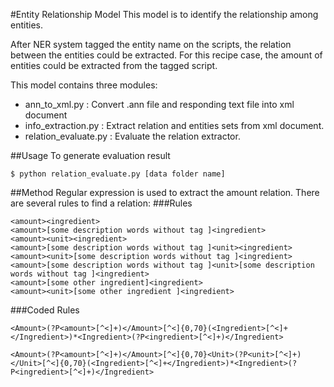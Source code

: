 #Entity Relationship Model 
This model is to identify the relationship among entities. 

After NER system tagged the entity name on the scripts, the relation between the entities could be extracted. For this recipe case, the amount of entities could be extracted from the tagged script.

This model contains three modules:
* ann_to_xml.py : Convert .ann file and responding text file into xml document
* info_extraction.py : Extract relation and entities sets from xml document.
* relation_evaluate.py : Evaluate the relation extractor.

##Usage
To generate evaluation result 
```
$ python relation_evaluate.py [data folder name]
```

##Method
Regular expression is used to extract the amount relation. There are several rules to find a relation: 
###Rules
```
<amount><ingredient>
<amount>[some description words without tag ]<ingredient>
<amount><unit><ingredient>
<amount>[some description words without tag ]<unit><ingredient>
<amount><unit>[some description words without tag ]<ingredient>
<amount>[some description words without tag ]<unit>[some description words without tag ]<ingredient>
<amount>[some other ingredient]<ingredient>
<amount><unit>[some other ingredient ]<ingredient>
```
###Coded Rules 
```
<Amount>(?P<amount>[^<]+)</Amount>[^<]{0,70}(<Ingredient>[^<]+</Ingredient>)*<Ingredient>(?P<ingredient>[^<]+)</Ingredient>

<Amount>(?P<amount>[^<]+)</Amount>[^<]{0,70}<Unit>(?P<unit>[^<]+)</Unit>[^<]{0,70}(<Ingredient>[^<]+</Ingredient>)*<Ingredient>(?P<ingredient>[^<]+)</Ingredient>
```
